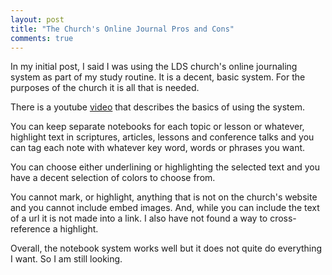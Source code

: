 ```yaml
---
layout: post
title: "The Church's Online Journal Pros and Cons"
comments: true
---
```


In my initial post, I said I was using the LDS church's online journaling
system as part of my study routine. It is a decent, basic system. For the
purposes of the church it is all that is needed.

There is a youtube [video](https://www.youtube.com/watch?v=EvOQdUE2CCA) that
describes the basics of using the system.

You can keep separate notebooks for each topic or lesson or whatever,
highlight text in scriptures, articles, lessons and conference talks and you
can tag each note with whatever key word, words or phrases you want.

You can choose either underlining or highlighting the selected text and you
have a decent selection of colors to choose from.

You cannot mark, or highlight, anything that is not on the church's website
and you cannot include embed images. And, while you can include the text of
a url it is not made into a link.  I also have not found a way to
cross-reference a highlight.

Overall, the notebook system works well but it does not quite do everything
I want.  So I am still looking.
